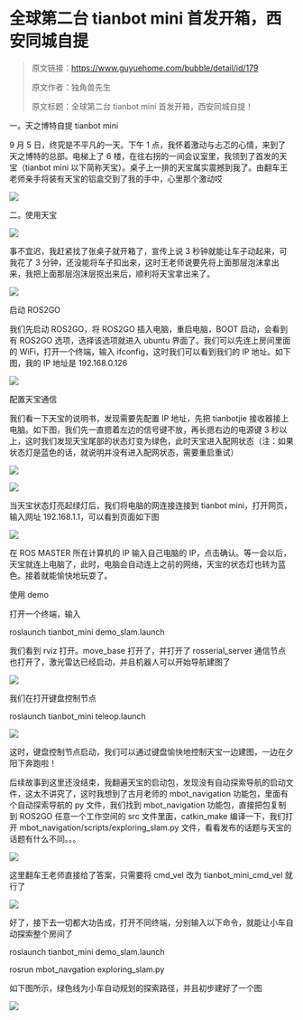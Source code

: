 # 全球第二台 tianbot mini 首发开箱，西安同城自提

> 原文链接：https://www.guyuehome.com/bubble/detail/id/179
>
> 原文作者：独角兽先生
>
> 原文标题：全球第二台 tianbot mini 首发开箱，西安同城自提！


一。天之博特自提 tianbot mini

9 月 5 日，终究是不平凡的一天。下午 1 点，我怀着激动与忐忑的心情，来到了天之博特的总部。电梯上了 6 楼，在往右拐的一间会议室里，我领到了首发的天宝（tianbot mini 以下简称天宝）。桌子上一排的天宝属实震撼到我了。由翻车王老师亲手将装有天宝的铝盒交到了我的手中，心里那个激动哎

![](https://tianbot-pic.oss-cn-beijing.aliyuncs.com/tianbot/202109281725675.webp)

二。使用天宝

![](https://tianbot-pic.oss-cn-beijing.aliyuncs.com/tianbot/202109281725175.webp)

事不宜迟，我赶紧找了张桌子就开箱了，宣传上说 3 秒钟就能让车子动起来，可我花了 3 分钟，还没能将车子扣出来，这时王老师说要先将上面那层泡沫拿出来，我把上面那层泡沫层抠出来后，顺利将天宝拿出来了。

![](https://tianbot-pic.oss-cn-beijing.aliyuncs.com/tianbot/202109281725175.webp)

启动 ROS2GO

我们先启动 ROS2GO，将 ROS2GO 插入电脑，重启电脑，BOOT 启动，会看到有 ROS2GO 选项，选择该选项就进入 ubuntu 界面了。我们可以先连上房间里面的 WiFi，打开一个终端，输入 ifconfig，这时我们可以看到我们的 IP 地址。如下图，我的 IP 地址是 192.168.0.126

![](https://tianbot-pic.oss-cn-beijing.aliyuncs.com/tianbot/202109281725610.webp)

配置天宝通信

我们看一下天宝的说明书，发现需要先配置 IP 地址，先把 tianbotjie 接收器接上电脑。如下图，我们先一直摁着左边的信号键不放，再长摁右边的电源键 3 秒以上，这时我们发现天宝尾部的状态灯变为绿色，此时天宝进入配网状态（注：如果状态灯是蓝色的话，就说明并没有进入配网状态，需要重启重试）

![](https://tianbot-pic.oss-cn-beijing.aliyuncs.com/tianbot/202109281725100.webp)

![](https://tianbot-pic.oss-cn-beijing.aliyuncs.com/tianbot/202109281725862.webp)

当天宝状态灯亮起绿灯后，我们将电脑的网连接连接到 tianbot mini，打开网页，输入网址 192.168.1.1，可以看到页面如下图

![](https://tianbot-pic.oss-cn-beijing.aliyuncs.com/tianbot/202109281725698.webp)

在 ROS MASTER 所在计算机的 IP 输入自己电脑的 IP，点击确认。等一会以后，天宝就连上电脑了，此时，电脑会自动连上之前的网络，天宝的状态灯也转为蓝色。接着就能愉快地玩耍了。

使用 demo

打开一个终端，输入

roslaunch tianbot_mini demo_slam.launch

我们看到 rviz 打开。move_base 打开了，并打开了 rosserial_server 通信节点也打开了，激光雷达已经启动，并且机器人可以开始导航建图了

![](https://tianbot-pic.oss-cn-beijing.aliyuncs.com/tianbot/202109281725138.webp)

我们在打开键盘控制节点

roslaunch tianbot_mini teleop.launch

![](https://tianbot-pic.oss-cn-beijing.aliyuncs.com/tianbot/202109281725964.webp)

这时，键盘控制节点启动，我们可以通过键盘愉快地控制天宝一边建图，一边在夕阳下奔跑啦！

后续故事到这里还没结束，我翻遍天宝的启动包，发现没有自动探索导航的启动文件，这太不讲究了，这时我想到了古月老师的 mbot_navigation 功能包，里面有个自动探索导航的 py 文件，我们找到 mbot_navigation 功能包，直接把包复制到 ROS2GO 任意一个工作空间的 src 文件里面，catkin_make 编译一下，我们打开 mbot_navigation/scripts/exploring_slam.py 文件，看看发布的话题与天宝的话题有什么不同。。。

![](https://tianbot-pic.oss-cn-beijing.aliyuncs.com/tianbot/202109281725827.webp)

这里翻车王老师直接给了答案，只需要将 cmd_vel 改为 tianbot_mini_cmd_vel 就行了

![](https://tianbot-pic.oss-cn-beijing.aliyuncs.com/tianbot/202109281725145.webp)

好了，接下去一切都大功告成，打开不同终端，分别输入以下命令，就能让小车自动探索整个房间了

roslaunch tianbot_mini demo_slam.launch

rosrun mbot_navgation exploring_slam.py

如下图所示，绿色线为小车自动规划的探索路径，并且初步建好了一个图

![](https://tianbot-pic.oss-cn-beijing.aliyuncs.com/tianbot/202109281725517.webp)





